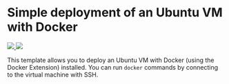 # Simple deployment of an Ubuntu VM with Docker

<a href="https://portal.azure.com/#create/Microsoft.Template/uri/https%3A%2F%2Fraw.githubusercontent.com%2Finfosatheesh2020%2FARM%2Fmaster%2Fazuredeploy.json" target="_blank">
    <img src="http://azuredeploy.net/deploybutton.png"/>
</a>
<a href="http://armviz.io/#/?load=https%3A%2F%2Fraw.githubusercontent.com%2Finfosatheesh2020%2FARM%2Fmaster%2Fazuredeploy.json" target="_blank">
    <img src="http://armviz.io/visualizebutton.png"/>
</a>

This template allows you to deploy an Ubuntu VM with Docker (using the Docker Extension) installed.
You can run `docker` commands by connecting to the virtual machine with SSH.

